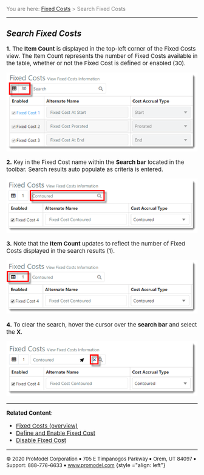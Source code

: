 ﻿
<span style="color:grey">
<span style="font-size:14px">

You are here: [Fixed Costs](C:/_git/ProModelAutodeskEdition/PorfolioSimulator.Help/wwwroot/Help/Docs/FixedCosts/FixedCosts.md) > Search Fixed Costs

</span>
</span></span>

----
## _**Search Fixed Costs**_ 
<span style="font-size:15px">

**1.** The **Item Count** is displayed in the top-left corner of the Fixed Costs view. The Item Count represents the number of Fixed Costs available in the table, whether or not the Fixed Cost is defined or enabled (30).

![Fixed Cost Item Count](FixedCostsItemCount.png "Fixed Costs - Item Count")

**2.** Key in the Fixed Cost name within the **Search bar** located in the toolbar. Search results auto populate as criteria is entered.

![Search Fixed Costs](Search.png "Search Fixed Costs")

**3.** Note that the **Item Count** updates to reflect the number of Fixed Costs displayed in the search results (1).

![Updated Item Count](UpdatedItemCount2.png "Fixed Costs - Updated Item Count")

**4.** To clear the search, hover the cursor over the **search bar** and select the **X**. 

![Clear Search](ClearSearch3.png "Fixed Costs - Clear Search")

---

**Related Content**:
- [Fixed Costs (overview)](C:/_git/ProModelAutodeskEdition/PorfolioSimulator.Help/wwwroot/Help/Docs/FixedCosts/FixedCosts.md)
- [Define and Enable Fixed Cost](C:/_git/ProModelAutodeskEdition/PorfolioSimulator.Help/wwwroot/Help/Docs/FixedCosts/DefineFixedCost/DefineFixedCost.md)
- [Disable Fixed Cost](C:/_git/ProModelAutodeskEdition/PorfolioSimulator.Help/wwwroot/Help/Docs/FixedCosts/DisableFixedCost/DisableFixedCost.md)


</span>

---

<span style="font-size:13px"> &copy; 2020 ProModel Corporation ![dot](Dot1.png) 705 E Timpanogos Parkway ![dot](Dot1.png) Orem, UT 84097 ![dot](Dot1.png) Support: 888-776-6633 ![dot](Dot1.png) www.promodel.com</span> {style ="align: left"}

